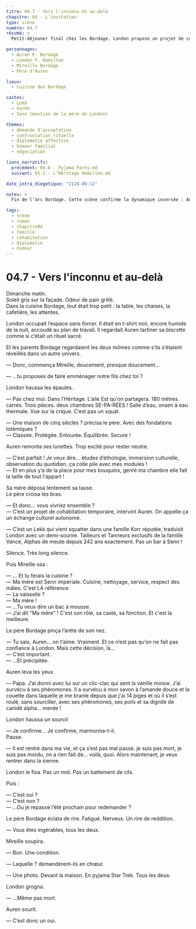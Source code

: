 ```yaml
---
titre: 04.7 - Vers l'inconnu et au-delà
chapitre: 04 - L’invitation
type: scène
numéro: 04.7
résumé: >
  Petit-déjeuner final chez les Bordage. London propose un projet de cohabitation. Auren plaide sa cause. Les parents hésitent, mais finissent par dire oui — à leur façon. Conclusion douce-amère d’un chapitre d’intégration.

personnages:
  - Auren P. Bordage
  - London F. Hamilton
  - Mireille Bordage
  - Père d’Auren

lieux:
  - Cuisine des Bordage

castes:
  - Lekk
  - Varkh
  - Senn (mention de la mère de London)

thèmes:
  - demande d’acceptation
  - confrontation rituelle
  - diplomatie affective
  - humour familial
  - négociation

liens_narratifs:
  précédent: 04.6 - Pyjama Party.md
  suivant: 05.1 - L’Héritage Hamilton.md

date_intra_diegetique: "2124-09-12"

notes: >
  Fin de l’arc Bordage. Cette scène confirme la dynamique inversée : Auren prend l’initiative, London défend calmement. Les parents n’ont plus le pouvoir — ils lâchent prise, sous condition. L’humour reste un mécanisme de survie.

tags:
  - scène
  - roman
  - chapitre04
  - famille
  - cohabitation
  - diplomatie
  - humour
---
```


# 04.7 - Vers l'inconnu et au-delà

Dimanche matin.  
Soleil gris sur la façade. Odeur de pain grillé.  
Dans la cuisine Bordage, tout était trop petit : la table, les chaises, la cafetière, les attentes.

London occupait l’espace sans forcer. Il était en t-shirt noir, encore humide de la nuit, accoudé au plan de travail. Il regardait Auren tartiner sa biscotte comme si c’était un rituel sacré.

Et les parents Bordage regardaient les deux mômes comme s’ils s’étaient réveillés dans un autre univers.

— Donc, commença Mireille, doucement, presque doucement…

— …tu proposes de faire emménager notre fils chez toi ?

London haussa les épaules.

— Pas chez moi. Dans l’Héritage. L’aile Est qu'on partagera. 180 mètres carrés. Trois pièces. deux chambres SE-PA-RÉES ! Salle d’eau, onsen à eau thermale. Vue sur la crique. C’est pas un squat.

— Une maison de cinq siècles ? précisa le père. Avec des fondations totémiques ?  
— Classée. Protégée. Entourée. Équilibrée. Secure !

Auren remonta ses lunettes. Trop excité pour rester neutre.

— C’est parfait ! Je veux dire… études d’éthologie, immersion culturelle, observation du quotidien, ça colle pile avec mes modules !  
— Et en plus y’a de la place pour mes bouquins, genre ma chambre elle fait la taille de tout l'appart !

Sa mère déposa lentement sa tasse.  
Le père croisa les bras.

— Et donc… vous vivriez ensemble ?  
— C’est un projet de cohabitation temporaire, intervint Auren. On appelle ça un échange culturel autonome.

— C’est un Lekk qui vient squatter dans une famille Korr réputée, traduisit London avec un demi-sourire. Tailleurs et Tanneurs exclusifs de la famille Vance, Alphas de meute depuis 242 ans exactement. Pas un bar à Senn !

Silence. Très long silence.

Puis Mireille osa :

— … Et tu ferais la cuisine ?  
— Ma mère est Senn impériale. Cuisine, nettoyage, service, respect des mâles. C'est LA référence.  
— La vaisselle ?  
— Ma mère !  
— …Tu veux dire un bac à mousse.  
— J’ai dit "Ma mère" ! C'est son rôle, sa caste, sa fonction. Et c'est la meilleure.

Le père Bordage pinça l’arête de son nez.

— Tu sais, Auren… on t’aime. Vraiment. Et ce n’est pas qu’on ne fait pas confiance à London. Mais cette décision, là…  
— C’est important.  
— …Et précipitée.

Auren leva les yeux.

— Papa. J’ai dormi avec lui sur un clic-clac qui sent la vanille moisie. J’ai survécu à ses phéromones. Il a survécu à mon savon à l’amande douce et la couette dans laquelle je me branle depuis que j'ai 14 piges et où il s’est roulé, sans sourciller, avec ses phéromones, ses poils et sa dignité de canidé alpha… merde !

London haussa un sourcil

— Je confirme… Je confirme, marmonna-t-il.  
Pause.

— Il est rentré dans ma vie, et ça s’est pas mal passé. je suis pas mort, je suis pas mordu, on a rien fait de… voilà, quoi. Alors maintenant, je veux rentrer dans la sienne.

London le fixa. Pas un mot. Pas un battement de cils.

Puis :

— C’est oui ?  
— C’est non ?  
— …Ou je repasse l’été prochain pour redemander ?

Le père Bordage éclata de rire. Fatigué. Nerveux. Un rire de reddition.

— Vous êtes ingérables, tous les deux.

Mireille soupira.

— Bon. Une condition.

— Laquelle ? demandèrent-ils en chœur.

— Une photo. Devant la maison. En pyjama Star Trek. Tous les deux.

London grogna.

— …Même pas mort.

Auren sourit.

— C’est donc un oui.
